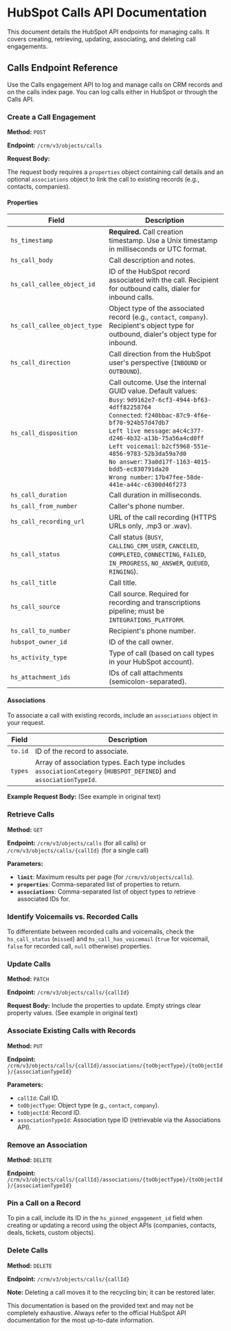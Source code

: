 # HubSpot Calls API Documentation

This document details the HubSpot API endpoints for managing calls.  It covers creating, retrieving, updating, associating, and deleting call engagements.

## Calls Endpoint Reference

Use the Calls engagement API to log and manage calls on CRM records and on the calls index page. You can log calls either in HubSpot or through the Calls API.

### Create a Call Engagement

**Method:** `POST`

**Endpoint:** `/crm/v3/objects/calls`

**Request Body:**

The request body requires a `properties` object containing call details and an optional `associations` object to link the call to existing records (e.g., contacts, companies).

#### Properties

| Field                 | Description                                                                                                                                                                                             |
|----------------------|----------------------------------------------------------------------------------------------------------------------------------------------------------------------------------------------------------|
| `hs_timestamp`        | **Required.** Call creation timestamp. Use a Unix timestamp in milliseconds or UTC format.                                                                                                              |
| `hs_call_body`        | Call description and notes.                                                                                                                                                                         |
| `hs_call_callee_object_id` | ID of the HubSpot record associated with the call.  Recipient for outbound calls, dialer for inbound calls.                                                                                          |
| `hs_call_callee_object_type` | Object type of the associated record (e.g., `contact`, `company`). Recipient's object type for outbound, dialer's object type for inbound.                                                              |
| `hs_call_direction`   | Call direction from the HubSpot user's perspective (`INBOUND` or `OUTBOUND`).                                                                                                                  |
| `hs_call_disposition` | Call outcome. Use the internal GUID value.  Default values: <br> `Busy`: `9d9162e7-6cf3-4944-bf63-4dff82258764` <br> `Connected`: `f240bbac-87c9-4f6e-bf70-924b57d47db7` <br> `Left live message`: `a4c4c377-d246-4b32-a13b-75a56a4cd0ff` <br> `Left voicemail`: `b2cf5968-551e-4856-9783-52b3da59a7d0` <br> `No answer`: `73a0d17f-1163-4015-bdd5-ec830791da20` <br> `Wrong number`: `17b47fee-58de-441e-a44c-c6300d46f273` |
| `hs_call_duration`    | Call duration in milliseconds.                                                                                                                                                                          |
| `hs_call_from_number` | Caller's phone number.                                                                                                                                                                             |
| `hs_call_recording_url` | URL of the call recording (HTTPS URLs only, .mp3 or .wav).                                                                                                                                   |
| `hs_call_status`      | Call status (`BUSY`, `CALLING_CRM_USER`, `CANCELED`, `COMPLETED`, `CONNECTING`, `FAILED`, `IN_PROGRESS`, `NO_ANSWER`, `QUEUED`, `RINGING`).                                                      |
| `hs_call_title`       | Call title.                                                                                                                                                                                          |
| `hs_call_source`      | Call source.  Required for recording and transcriptions pipeline; must be `INTEGRATIONS_PLATFORM`.                                                                                             |
| `hs_call_to_number`   | Recipient's phone number.                                                                                                                                                                            |
| `hubspot_owner_id`    | ID of the call owner.                                                                                                                                                                                |
| `hs_activity_type`    | Type of call (based on call types in your HubSpot account).                                                                                                                                        |
| `hs_attachment_ids`   | IDs of call attachments (semicolon-separated).                                                                                                                                                       |


#### Associations

To associate a call with existing records, include an `associations` object in your request.

| Field       | Description                                                                                                         |
|-------------|---------------------------------------------------------------------------------------------------------------------|
| `to.id`     | ID of the record to associate.                                                                                      |
| `types`     | Array of association types. Each type includes `associationCategory` (`HUBSPOT_DEFINED`) and `associationTypeId`. |


**Example Request Body:** (See example in original text)


### Retrieve Calls

**Method:** `GET`

**Endpoint:** `/crm/v3/objects/calls` (for all calls) or `/crm/v3/objects/calls/{callId}` (for a single call)


**Parameters:**

* **`limit`**: Maximum results per page (for `/crm/v3/objects/calls`).
* **`properties`**: Comma-separated list of properties to return.
* **`associations`**: Comma-separated list of object types to retrieve associated IDs for.


### Identify Voicemails vs. Recorded Calls

To differentiate between recorded calls and voicemails, check the `hs_call_status` (`missed`) and `hs_call_has_voicemail` (`true` for voicemail, `false` for recorded call, `null` otherwise) properties.


### Update Calls

**Method:** `PATCH`

**Endpoint:** `/crm/v3/objects/calls/{callId}`

**Request Body:**  Include the properties to update.  Empty strings clear property values.  (See example in original text)


### Associate Existing Calls with Records

**Method:** `PUT`

**Endpoint:** `/crm/v3/objects/calls/{callId}/associations/{toObjectType}/{toObjectId}/{associationTypeId}`

**Parameters:**

* `callId`: Call ID.
* `toObjectType`: Object type (e.g., `contact`, `company`).
* `toObjectId`: Record ID.
* `associationTypeId`: Association type ID (retrievable via the Associations API).


### Remove an Association

**Method:** `DELETE`

**Endpoint:** `/crm/v3/objects/calls/{callId}/associations/{toObjectType}/{toObjectId}/{associationTypeId}`


### Pin a Call on a Record

To pin a call, include its ID in the `hs_pinned_engagement_id` field when creating or updating a record using the object APIs (companies, contacts, deals, tickets, custom objects).


### Delete Calls

**Method:** `DELETE`

**Endpoint:** `/crm/v3/objects/calls/{callId}`


**Note:** Deleting a call moves it to the recycling bin; it can be restored later.


This documentation is based on the provided text and may not be completely exhaustive.  Always refer to the official HubSpot API documentation for the most up-to-date information.
